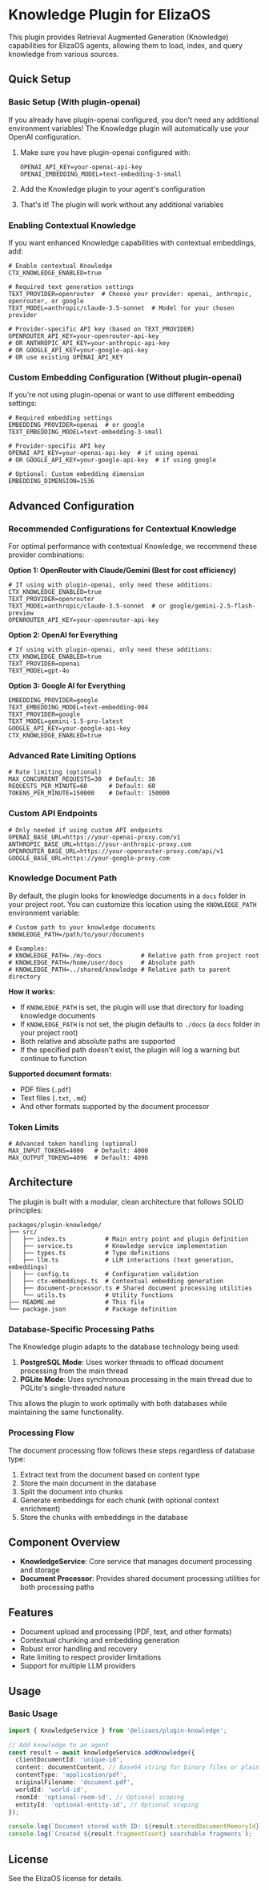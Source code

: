 # Knowledge Plugin for ElizaOS

This plugin provides Retrieval Augmented Generation (Knowledge) capabilities for ElizaOS agents, allowing them to load, index, and query knowledge from various sources.

## Quick Setup

### Basic Setup (With plugin-openai)

If you already have plugin-openai configured, you don't need any additional environment variables! The Knowledge plugin will automatically use your OpenAI configuration.

1. Make sure you have plugin-openai configured with:

   ```env
   OPENAI_API_KEY=your-openai-api-key
   OPENAI_EMBEDDING_MODEL=text-embedding-3-small
   ```

2. Add the Knowledge plugin to your agent's configuration
3. That's it! The plugin will work without any additional variables

### Enabling Contextual Knowledge

If you want enhanced Knowledge capabilities with contextual embeddings, add:

```env
# Enable contextual Knowledge
CTX_KNOWLEDGE_ENABLED=true

# Required text generation settings
TEXT_PROVIDER=openrouter  # Choose your provider: openai, anthropic, openrouter, or google
TEXT_MODEL=anthropic/claude-3.5-sonnet  # Model for your chosen provider

# Provider-specific API key (based on TEXT_PROVIDER)
OPENROUTER_API_KEY=your-openrouter-api-key
# OR ANTHROPIC_API_KEY=your-anthropic-api-key
# OR GOOGLE_API_KEY=your-google-api-key
# OR use existing OPENAI_API_KEY
```

### Custom Embedding Configuration (Without plugin-openai)

If you're not using plugin-openai or want to use different embedding settings:

```env
# Required embedding settings
EMBEDDING_PROVIDER=openai  # or google
TEXT_EMBEDDING_MODEL=text-embedding-3-small

# Provider-specific API key
OPENAI_API_KEY=your-openai-api-key  # if using openai
# OR GOOGLE_API_KEY=your-google-api-key  # if using google

# Optional: Custom embedding dimension
EMBEDDING_DIMENSION=1536
```

## Advanced Configuration

### Recommended Configurations for Contextual Knowledge

For optimal performance with contextual Knowledge, we recommend these provider combinations:

**Option 1: OpenRouter with Claude/Gemini (Best for cost efficiency)**

```env
# If using with plugin-openai, only need these additions:
CTX_KNOWLEDGE_ENABLED=true
TEXT_PROVIDER=openrouter
TEXT_MODEL=anthropic/claude-3.5-sonnet  # or google/gemini-2.5-flash-preview
OPENROUTER_API_KEY=your-openrouter-api-key
```

**Option 2: OpenAI for Everything**

```env
# If using with plugin-openai, only need these additions:
CTX_KNOWLEDGE_ENABLED=true
TEXT_PROVIDER=openai
TEXT_MODEL=gpt-4o
```

**Option 3: Google AI for Everything**

```env
EMBEDDING_PROVIDER=google
TEXT_EMBEDDING_MODEL=text-embedding-004
TEXT_PROVIDER=google
TEXT_MODEL=gemini-1.5-pro-latest
GOOGLE_API_KEY=your-google-api-key
CTX_KNOWLEDGE_ENABLED=true
```

### Advanced Rate Limiting Options

```env
# Rate limiting (optional)
MAX_CONCURRENT_REQUESTS=30  # Default: 30
REQUESTS_PER_MINUTE=60      # Default: 60
TOKENS_PER_MINUTE=150000    # Default: 150000
```

### Custom API Endpoints

```env
# Only needed if using custom API endpoints
OPENAI_BASE_URL=https://your-openai-proxy.com/v1
ANTHROPIC_BASE_URL=https://your-anthropic-proxy.com
OPENROUTER_BASE_URL=https://your-openrouter-proxy.com/api/v1
GOOGLE_BASE_URL=https://your-google-proxy.com
```

### Knowledge Document Path

By default, the plugin looks for knowledge documents in a `docs` folder in your project root. You can customize this location using the `KNOWLEDGE_PATH` environment variable:

```env
# Custom path to your knowledge documents
KNOWLEDGE_PATH=/path/to/your/documents

# Examples:
# KNOWLEDGE_PATH=./my-docs           # Relative path from project root
# KNOWLEDGE_PATH=/home/user/docs     # Absolute path
# KNOWLEDGE_PATH=../shared/knowledge # Relative path to parent directory
```

**How it works:**
- If `KNOWLEDGE_PATH` is set, the plugin will use that directory for loading knowledge documents
- If `KNOWLEDGE_PATH` is not set, the plugin defaults to `./docs` (a `docs` folder in your project root)
- Both relative and absolute paths are supported
- If the specified path doesn't exist, the plugin will log a warning but continue to function

**Supported document formats:**
- PDF files (`.pdf`)
- Text files (`.txt`, `.md`)
- And other formats supported by the document processor

### Token Limits

```env
# Advanced token handling (optional)
MAX_INPUT_TOKENS=4000   # Default: 4000
MAX_OUTPUT_TOKENS=4096  # Default: 4096
```

## Architecture

The plugin is built with a modular, clean architecture that follows SOLID principles:

```
packages/plugin-knowledge/
├── src/
│   ├── index.ts           # Main entry point and plugin definition
│   ├── service.ts         # Knowledge service implementation
│   ├── types.ts           # Type definitions
│   ├── llm.ts             # LLM interactions (text generation, embeddings)
│   ├── config.ts          # Configuration validation
│   ├── ctx-embeddings.ts  # Contextual embedding generation
│   ├── document-processor.ts # Shared document processing utilities
│   └── utils.ts           # Utility functions
├── README.md              # This file
└── package.json           # Package definition
```

### Database-Specific Processing Paths

The Knowledge plugin adapts to the database technology being used:

1. **PostgreSQL Mode**: Uses worker threads to offload document processing from the main thread
2. **PGLite Mode**: Uses synchronous processing in the main thread due to PGLite's single-threaded nature

This allows the plugin to work optimally with both databases while maintaining the same functionality.

### Processing Flow

The document processing flow follows these steps regardless of database type:

1. Extract text from the document based on content type
2. Store the main document in the database
3. Split the document into chunks
4. Generate embeddings for each chunk (with optional context enrichment)
5. Store the chunks with embeddings in the database

## Component Overview

- **KnowledgeService**: Core service that manages document processing and storage
- **Document Processor**: Provides shared document processing utilities for both processing paths

## Features

- Document upload and processing (PDF, text, and other formats)
- Contextual chunking and embedding generation
- Robust error handling and recovery
- Rate limiting to respect provider limitations
- Support for multiple LLM providers

## Usage

### Basic Usage

```typescript
import { KnowledgeService } from '@elizaos/plugin-knowledge';

// Add knowledge to an agent
const result = await knowledgeService.addKnowledge({
  clientDocumentId: 'unique-id',
  content: documentContent, // Base64 string for binary files or plain text for text files
  contentType: 'application/pdf',
  originalFilename: 'document.pdf',
  worldId: 'world-id',
  roomId: 'optional-room-id', // Optional scoping
  entityId: 'optional-entity-id', // Optional scoping
});

console.log(`Document stored with ID: ${result.storedDocumentMemoryId}`);
console.log(`Created ${result.fragmentCount} searchable fragments`);
```

## License

See the ElizaOS license for details.

